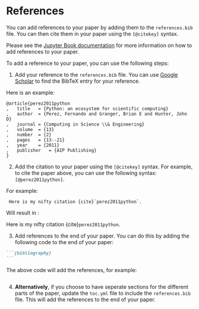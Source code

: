 # References

You can add references to your paper by adding them to the `references.bib` file. You can then cite them in your paper using the `[@citekey]` syntax.

Please see the [Jupyter Book documentation](https://jupyterbook.org/en/stable/content/citations.html#basic-citations) for more information on how to add references to your paper.

To add a reference to your paper, you can use the following steps:

1. Add your reference to the `references.bib` file. You can use [Google Scholar](https://scholar.google.com/) to find the BibTeX entry for your reference. 

Here is an example: 
```
@article{perez2011python
,	title	= {Python: an ecosystem for scientific computing}
,	author	= {Perez, Fernando and Granger, Brian E and Hunter, John D}
,	journal	= {Computing in Science \\& Engineering}
,	volume	= {13}
,	number	= {2}
,	pages	= {13--21}
,	year	= {2011}
,	publisher	= {AIP Publishing}
}
```

2. Add the citation to your paper using the `[@citekey]` syntax. For example, to cite the paper above, you can use the following syntax: `[@perez2011python]`.

For example:
```
 Here is my nifty citation {cite}`perez2011python`.
```
Will result in :

Here is my nifty citation {cite}`perez2011python`.



3. Add references to the end of your paper. You can do this by adding the following code to the end of your paper:

````md
```{bibliography}
```
````

The above code will add the references, for example:
```{bibliography}
```


4. **Alternatively**, if you choose to have seperate sections for the different parts of the paper, update the `toc.yml` file to include the `references.bib` file. This will add the references to the end of your paper.
